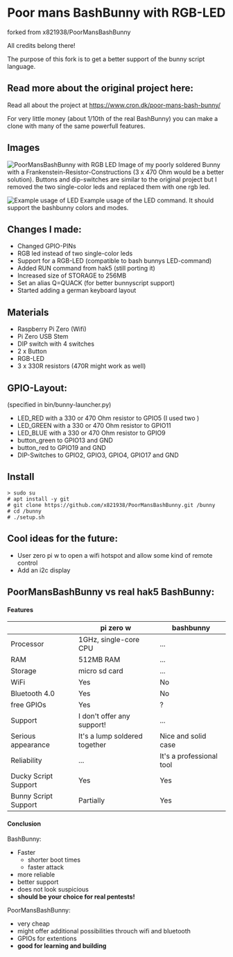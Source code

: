 # Poor mans BashBunny with RGB-LED

forked from x821938/PoorMansBashBunny

All credits belong there!

The purpose of this fork is to get a better support of the bunny script language.

## Read more about the original project here:

Read all about the project at https://www.cron.dk/poor-mans-bash-bunny/

For very little money (about 1/10th of the real BashBunny) you can make a clone with many of the same powerfull features.

## Images

![PoorMansBashBunny with RGB LED](https://raw.githubusercontent.com/schneebonus/PoorMansBashBunny/master/images/poorbunny.jpg)
Image of my poorly soldered Bunny with a Frankenstein-Resistor-Constructions (3 x 470 Ohm would be a better solution).
Buttons and dip-switches are similar to the original project but I removed the two single-color leds and replaced them with one rgb led.

![Example usage of LED](https://raw.githubusercontent.com/schneebonus/PoorMansBashBunny/master/images/bashbunny_rickroll.png)
Example usage of the LED command. It should support the bashbunny colors and modes.

## Changes I made:
- Changed GPIO-PINs
- RGB led instead of two single-color leds
- Support for a RGB-LED (compatible to bash bunnys LED-command)
- Added RUN command from hak5 (still porting it)
- Increased size of STORAGE to 256MB
- Set an alias Q=QUACK (for better bunnyscript support)
- Started adding a german keyboard layout

## Materials
- Raspberry Pi Zero (Wifi)
- Pi Zero USB Stem
- DIP switch with 4 switches
- 2 x Button
- RGB-LED
- 3 x 330R resistors (470R might work as well)

## GPIO-Layout:
(specified in bin/bunny-launcher.py)
- LED_RED with a 330 or 470 Ohm resistor to GPIO5 (I used two )
- LED_GREEN with a 330 or 470 Ohm resistor to GPIO11
- LED_BLUE with a 330 or 470 Ohm resistor to GPIO9
- button_green to GPIO13 and GND
- button_red to GPIO19 and GND
- DIP-Switches to GPIO2, GPIO3, GPIO4, GPIO17 and GND

## Install
```
> sudo su
# apt install -y git
# git clone https://github.com/x821938/PoorMansBashBunny.git /bunny
# cd /bunny
# ./setup.sh
```

## Cool ideas for the future:
- User zero pi w to open a wifi hotspot and allow some kind of remote control
- Add an i2c display

## PoorMansBashBunny vs real hak5 BashBunny:

#### Features

|   | pi zero w | bashbunny
| ------------- | ------------- | ------------- |
| Processor | 1GHz, single-core CPU | ... |
| RAM | 512MB RAM | ... |
| Storage | micro sd card | ... |
| WiFi | Yes | No |
| Bluetooth 4.0 | Yes | No |
| free GPIOs | Yes | ? |
| Support | I don't offer any support! | ... |
| Serious appearance | It's a lump soldered together | Nice and solid case |
| Reliability | ... | It's a professional tool |
| Ducky Script Support | Yes | Yes |
| Bunny Script Support | Partially | Yes |

#### Conclusion
BashBunny:
- Faster
  - shorter boot times
  - faster attack
- more reliable
- better support
- does not look suspicious
- **should be your choice for real pentests!**

PoorMansBashBunny:
- very cheap
- might offer additional possibilities throuch wifi and bluetooth
- GPIOs for extentions
- **good for learning and building**


